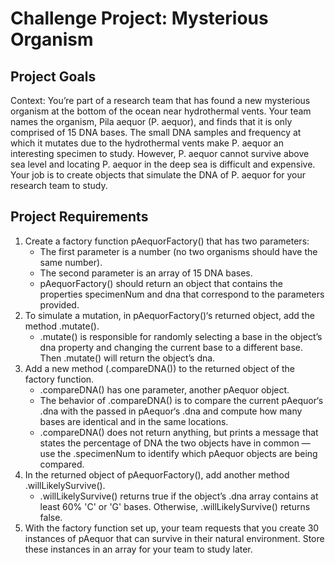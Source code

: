 # Challenge Project: Mysterious Organism

## Project Goals
Context: You’re part of a research team that has found a new mysterious organism at the bottom of the ocean near hydrothermal vents. Your team names the organism, Pila aequor (P. aequor), and finds that it is only comprised of 15 DNA bases. The small DNA samples and frequency at which it mutates due to the hydrothermal vents make P. aequor an interesting specimen to study. However, P. aequor cannot survive above sea level and locating P. aequor in the deep sea is difficult and expensive. Your job is to create objects that simulate the DNA of P. aequor for your research team to study.

## Project Requirements
1. Create a factory function pAequorFactory() that has two parameters:
   - The first parameter is a number (no two organisms should have the same number).
   - The second parameter is an array of 15 DNA bases.
   - pAequorFactory() should return an object that contains the properties specimenNum and dna that correspond to the parameters provided.
2. To simulate a mutation, in pAequorFactory()‘s returned object, add the method .mutate().
   - .mutate() is responsible for randomly selecting a base in the object’s dna property and changing the current base to a different base. Then .mutate() will return the object’s dna.
3. Add a new method (.compareDNA()) to the returned object of the factory function.
   - .compareDNA() has one parameter, another pAequor object.
   - The behavior of .compareDNA() is to compare the current pAequor‘s .dna with the passed in pAequor‘s .dna and compute how many bases are identical and in the same locations.
   - .compareDNA() does not return anything, but prints a message that states the percentage of DNA the two objects have in common — use the .specimenNum to identify which pAequor objects are being compared.
4. In the returned object of pAequorFactory(), add another method .willLikelySurvive().
   - .willLikelySurvive() returns true if the object’s .dna array contains at least 60% 'C' or 'G' bases. Otherwise, .willLikelySurvive() returns false.
5. With the factory function set up, your team requests that you create 30 instances of pAequor that can survive in their natural environment. Store these instances in an array for your team to study later.
